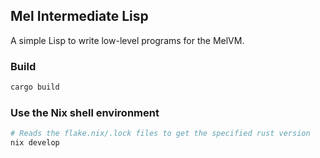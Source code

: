 ## Mel Intermediate Lisp
A simple Lisp to write low-level programs for the MelVM.

### Build
```bash
cargo build
```

### Use the Nix shell environment
```bash
# Reads the flake.nix/.lock files to get the specified rust version
nix develop
```
